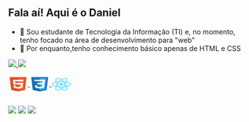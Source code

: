 ## Fala aí! Aqui é o Daniel

- 👀 Sou estudante de Tecnologia da Informação (TI) e, no momento, tenho focado na área de desenvolvimento para "web"
- 🌱 Por enquanto,tenho conhecimento básico apenas de HTML e CSS

<div>
  <a href="https://github.com/DanielRezez">
  <img height="130cm" src="https://github-readme-stats.vercel.app/api?username=DanielRezez&show_icons=true&theme=dracula&include_all_commits=true&cont_private=true"/>
  <img height="130cm" src="https://github-readme-stats.vercel.app/api/top-langs/?username=DanielRezez&layout=compact&langs_count=16&theme=dracula"/>
</div>

<div style="display: inline_block"><br>
  <img align="center" alt="Daniel-HTML" height="30" width="40" src="https://raw.githubusercontent.com/devicons/devicon/master/icons/html5/html5-original.svg">
  <img align="center" alt="Daniel-CSS" height="30" width="40" src="https://raw.githubusercontent.com/devicons/devicon/master/icons/css3/css3-original.svg">
  <img align="center" alt="Daniel-React" height="30" width="40" src="https://raw.githubusercontent.com/devicons/devicon/master/icons/react/react-original.svg">
</div>
  
  ##
 
<div> 
  <a href="https://www.linkedin.com/in/daniel-rezez-293740207/" target="_blank"><img src="https://img.shields.io/badge/-LinkedIn-%230077B5?style=for-the-badge&logo=linkedin&logoColor=white" target="_blank"></a>
  <a href = "mailto:danielrezez@gmail.com"><img src="https://img.shields.io/badge/-Gmail-%23333?style=for-the-badge&logo=gmail&logoColor=white" target="_blank"></a>
  <a href="https://www.instagram.com/daniel.rezes/" target="_blank"><img src="https://img.shields.io/badge/-Instagram-%23E4405F?style=for-the-badge&logo=instagram&logoColor=white" target="_blank"></a>

<!---
DanielRezez/DanielRezez is a ✨ special ✨ repository because its `README.md` (this file) appears on your GitHub profile.
You can click the Preview link to take a look at your changes.
--->
